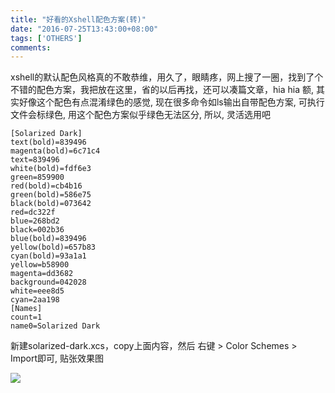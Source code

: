 ```yaml
---
title: "好看的Xshell配色方案(转)"
date: "2016-07-25T13:43:00+08:00"
tags: ['OTHERS']
comments: 
---
```



xshell的默认配色风格真的不敢恭维，用久了，眼睛疼，网上搜了一圈，找到了个不错的配色方案，我把放在这里，省的以后再找，还可以凑篇文章，hia hia
额, 其实好像这个配色有点混淆绿色的感觉, 现在很多命令如ls输出自带配色方案, 可执行文件会标绿色, 用这个配色方案似乎绿色无法区分, 所以, 灵活选用吧
```
[Solarized Dark]
text(bold)=839496
magenta(bold)=6c71c4
text=839496
white(bold)=fdf6e3
green=859900
red(bold)=cb4b16
green(bold)=586e75
black(bold)=073642
red=dc322f
blue=268bd2
black=002b36
blue(bold)=839496
yellow(bold)=657b83
cyan(bold)=93a1a1
yellow=b58900
magenta=dd3682
background=042028
white=eee8d5
cyan=2aa198
[Names]
count=1
name0=Solarized Dark
```
新建solarized-dark.xcs，copy上面内容，然后 右键 > Color Schemes > Import即可, 贴张效果图

![](~/xshell配色.png)